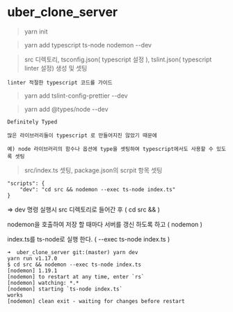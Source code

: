 # uber_clone_server

> yarn init

> yarn add typescript ts-node nodemon --dev

> src 디렉토리, tsconfig.json( typescript 설정 ), tslint.json( typescript linter 설정) 생성 및 셋팅

```
linter 적절한 typescript 코드를 가이드
```

> yarn add tslint-config-prettier --dev

> yarn add @types/node --dev

```
Definitely Typed

많은 라이브러리들이 typescript 로 만들어지진 않았기 때문에

예) node 라이브러리의 함수나 옵션에 type을 셋팅하여 typescript에서도 사용할 수 있도록 셋팅
```

> src/index.ts 셋팅, package.json의 scrpit 항목 셋팅

```
"scripts": {
    "dev": "cd src && nodemon --exec ts-node index.ts"
}
```

=> dev 명령 실행시 src 디렉토리로 들어간 후 ( cd src && )

nodemon을 호출하여 저장 할 때마다 서버를 갱신 하도록 하고 ( nodemon )

index.ts를 ts-node로 실행 한다. ( --exec ts-node index.ts )

```
➜  uber_clone_server git:(master) yarn dev
yarn run v1.17.0
$ cd src && nodemon --exec ts-node index.ts
[nodemon] 1.19.1
[nodemon] to restart at any time, enter `rs`
[nodemon] watching: *.*
[nodemon] starting `ts-node index.ts`
works
[nodemon] clean exit - waiting for changes before restart
```

